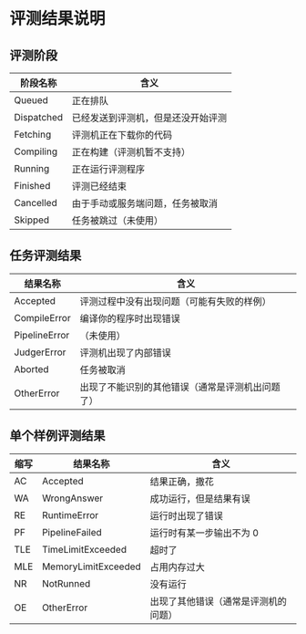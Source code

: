 # 评测结果说明

## 评测阶段

| 阶段名称   | 含义                               |
| ---------- | ---------------------------------- |
| Queued     | 正在排队                           |
| Dispatched | 已经发送到评测机，但是还没开始评测 |
| Fetching   | 评测机正在下载你的代码             |
| Compiling  | 正在构建（评测机暂不支持）         |
| Running    | 正在运行评测程序                   |
| Finished   | 评测已经结束                       |
| Cancelled  | 由于手动或服务端问题，任务被取消   |
| Skipped    | 任务被跳过（未使用）               |

## 任务评测结果

| 结果名称      | 含义                                             |
| ------------- | ------------------------------------------------ |
| Accepted      | 评测过程中没有出现问题（可能有失败的样例）       |
| CompileError  | 编译你的程序时出现错误                           |
| PipelineError | （未使用）                                       |
| JudgerError   | 评测机出现了内部错误                             |
| Aborted       | 任务被取消                                       |
| OtherError    | 出现了不能识别的其他错误（通常是评测机出问题了） |

## 单个样例评测结果

| 缩写 | 结果名称            | 含义                                 |
| ---- | ------------------- | ------------------------------------ |
| AC   | Accepted            | 结果正确，撒花                       |
| WA   | WrongAnswer         | 成功运行，但是结果有误               |
| RE   | RuntimeError        | 运行时出现了错误                     |
| PF   | PipelineFailed      | 运行时有某一步输出不为 0             |
| TLE  | TimeLimitExceeded   | 超时了                               |
| MLE  | MemoryLimitExceeded | 占用内存过大                         |
| NR   | NotRunned           | 没有运行                             |
| OE   | OtherError          | 出现了其他错误（通常是评测机的问题） |

